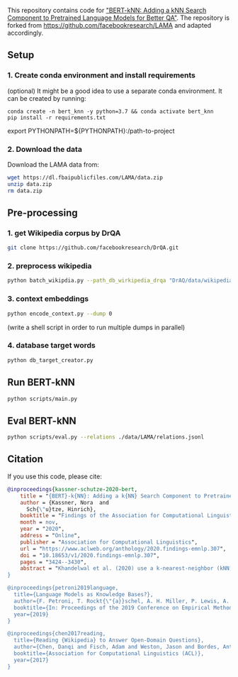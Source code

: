 This repository contains code for ["BERT-kNN: Adding a kNN Search Component to Pretrained Language Models for Better QA"](https://arxiv.org/pdf/2005.00766.pdf).
The repository is forked from https://github.com/facebookresearch/LAMA and adapted accordingly.

## Setup
### 1. Create conda environment and install requirements

(optional) It might be a good idea to use a separate conda environment. It can be created by running:
```
conda create -n bert_knn -y python=3.7 && conda activate bert_knn
pip install -r requirements.txt
```

export PYTHONPATH=${PYTHONPATH}:/path-to-project
### 2. Download the data
Download the LAMA data from:

```bash
wget https://dl.fbaipublicfiles.com/LAMA/data.zip
unzip data.zip
rm data.zip
```

## Pre-processing

### 1. get Wikipedia corpus by DrQA
```bash
git clone https://github.com/facebookresearch/DrQA.git
```

### 2. preprocess wikipedia
```bash
python batch_wikipdia.py --path_db_wirkipedia_drqa "DrAQ/data/wikipedia/docs.db"
```

### 3. context embeddings
```bash
python encode_context.py --dump 0
```
(write a shell script in order to run multiple dumps in parallel)
### 4. database target words
```bash
python db_target_creator.py
```

## Run BERT-kNN
```bash
python scripts/main.py
```

## Eval BERT-kNN
```bash
python scripts/eval.py --relations ./data/LAMA/relations.jsonl
```
## Citation
If you use this code, please cite:
```bibtex
@inproceedings{kassner-schutze-2020-bert,
    title = "{BERT}-k{NN}: Adding a k{NN} Search Component to Pretrained Language Models for Better {QA}",
    author = {Kassner, Nora  and
      Sch{\"u}tze, Hinrich},
    booktitle = "Findings of the Association for Computational Linguistics: EMNLP 2020",
    month = nov,
    year = "2020",
    address = "Online",
    publisher = "Association for Computational Linguistics",
    url = "https://www.aclweb.org/anthology/2020.findings-emnlp.307",
    doi = "10.18653/v1/2020.findings-emnlp.307",
    pages = "3424--3430",
    abstract = "Khandelwal et al. (2020) use a k-nearest-neighbor (kNN) component to improve language model performance. We show that this idea is beneficial for open-domain question answering (QA). To improve the recall of facts encount>
}

@inproceedings{petroni2019language,
  title={Language Models as Knowledge Bases?},
  author={F. Petroni, T. Rockt{\"{a}}schel, A. H. Miller, P. Lewis, A. Bakhtin, Y. Wu and S. Riedel},
  booktitle={In: Proceedings of the 2019 Conference on Empirical Methods in Natural Language Processing (EMNLP), 2019},
  year={2019}
}

@inproceedings{chen2017reading,
  title={Reading {Wikipedia} to Answer Open-Domain Questions},
  author={Chen, Danqi and Fisch, Adam and Weston, Jason and Bordes, Antoine},
  booktitle={Association for Computational Linguistics (ACL)},
  year={2017}
}
```
